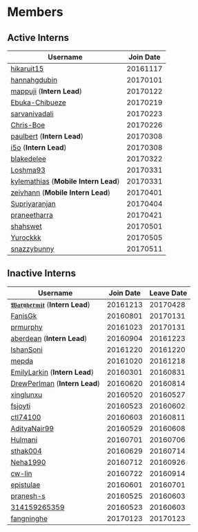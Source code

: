 # Members
## Active Interns
|**Username**|**Join Date**|
|------------|-------------|
|[hikaruit15](profiles/hikaruit15.md)| 20161117 |
|[hannahgdubin](profiles/hannahgdubin.md)| 20170101 |
|[mappuji](profiles/mappuji.md) (**Intern Lead**)| 20170122 |
|[Ebuka-Chibueze](profiles/Ebuka-Chibueze.md)| 20170219 |
|[sarvanivadali](profiles/sarvanivadali.md)| 20170223 |
|[Chris-Boe](profiles/Chris-Boe.md)| 20170226 |
|[paulbert](profiles/paulbert.md) (**Intern Lead**)| 20170308 |
|[i5o](profiles/i5o.md) (**Intern Lead**)| 20170308 |
|[blakedelee](profiles/BlakeDeLee.md)| 20170322 |
|[Loshma93](profiles/Loshma93.md)| 20170331 |
|[kylemathias](profiles/kylemathias.md) (**Mobile Intern Lead**)| 20170331 |
|[zeivhann](profiles/zeivhann.md) (**Mobile Intern Lead**)| 20170401 |
|[Supriyaranjan](profiles/Supriyaranjan.md)| 20170404 |
|[praneetharra](profiles/praneetharra.md)| 20170421 |
|[shahswet](profiles/shahswet.md)| 20170501 |
|[Yurockkk](profiles/Yurockkk.md)| 20170505 |
|[snazzybunny](profiles/snazzybunny.md)| 20170511 |

## Inactive Interns
|**Username**|**Join Date**|**Leave Date**|
|------------|-------------|--------------|
|[𝖂𝖆𝖗𝖞𝖍𝖊𝖗𝖒𝖎𝖙](profiles/waryhermit.md) (**Intern Lead**)| 20161213 | 20170428 |
|[FanisGk](profiles/FanisGk.md)| 20160801 | 20170131 |
|[prmurphy](profiles/prmurphy.md)| 20161023 | 20170131 |
|[aberdean](profiles/aberdean.md) (**Intern Lead**)| 20160904 | 20161223 |
|[IshanSoni](profiles/IshanSoni.md)| 20161220 | 20161220 |
|[mepda](profiles/mepda.md)| 20161020 | 20161218 |
|[EmilyLarkin](profiles/EmilyLarkin.md) (**Intern Lead**)| 20160301 | 20160831 |
|[DrewPerlman](profiles/DrewPerlman.md) (**Intern Lead**)| 20160620 | 20160814 |
|[xinglunxu](profiles/xinglunxu.md)| 20160520 | 20160527 |
|[fsjoyti](profiles/fsjoyti.md)| 20160523 | 20160602 |
|[ctl74100](profiles/ctl74100.md)| 20160603 | 20160811 |
|[AdityaNair99](profiles/AdityaNair99.md)| 20160529 | 20160608 |
|[Hulmani](profiles/Hulmani.md)| 20160701 | 20160706 |
|[sthak004](profiles/sthak004.md)| 20160629 | 20160714 |
|[Neha1990](profiles/Neha1990.md)| 20160712 | 20160926 |
|[cw-lin](profiles/cw-lin.md)| 20160722 | 20160914 |
|[epistulae](profiles/epistulae.md)| 20160601 | 20160701 |
|[pranesh-s](profiles/pranesh-s.md)| 20160525 | 20160603 |
|[314159265359](profiles/314159265359.md)| 20160523 | 20160603 |
|[fangninghe](profiles/fangninghe.md)| 20170123 | 20170123 |
